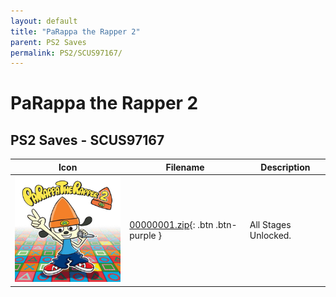 ```yaml
---
layout: default
title: "PaRappa the Rapper 2"
parent: PS2 Saves
permalink: PS2/SCUS97167/
---
```

# PaRappa the Rapper 2

## PS2 Saves - SCUS97167

| Icon | Filename | Description |
|------|----------|-------------|
| ![PaRappa the Rapper 2](icon0.png) | [00000001.zip](00000001.zip){: .btn .btn-purple } | All Stages Unlocked. |
